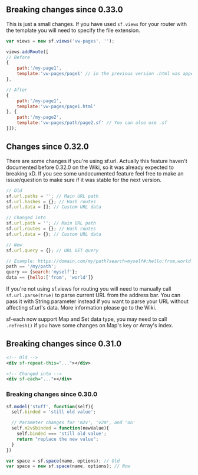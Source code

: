 ## Breaking changes since 0.33.0
This is just a small changes. If you have used `sf.views` for your router with the template you will need to specify the file extension.

```js
var views = new sf.views('vw-pages', '');

views.addRoute([
// Before
{
    path:'/my-page1',
    template:'vw-pages/page1' // in the previous version .html was appended here
},

// After
{
    path:'/my-page1',
    template:'vw-pages/page1.html'
}, {
    path:'/my-page2',
    template:'vw-pages/path/page2.sf' // You can also use .sf
}]);
```

## Changes since 0.32.0
There are some changes if you're using sf.url. Actually this feature haven't documented before 0.32.0 on the Wiki, so it was already expected to breaking xD. If you see some undocumented feature feel free to make an issue/question to make sure if it was stable for the next version.

```js
// Old
sf.url.paths = ''; // Main URL path
sf.url.hashes = {}; // Hash routes
sf.url.data = []; // Custom URL data

// Changed into
sf.url.path = ''; // Main URL path
sf.url.routes = {}; // Hash routes
sf.url.data = {}; // Custom URL data

// New
sf.url.query = {}; // URL GET query

// Example: https://domain.com/my/path?search=myself#;hello:from,world
path == '/my/path';
query == {search:'myself'};
data == {hello:['from', 'world']}
```

If you're not using sf.views for routing you will need to manually call `sf.url.parse(true)` to parse current URL from the address bar. You can pass it with String parameter instead if you want to parse your URL without affecting sf.url's data. More information please go to the Wiki.

sf-each now support Map and Set data type, you may need to call `.refresh()` if you have some changes on Map's key or Array's index.

## Breaking changes since 0.31.0
```xml
<!-- Old -->
<div sf-repeat-this="..."></div>

<!-- Changed into -->
<div sf-each="..."></div>
```

### Breaking changes since 0.30.0
```js
sf.model('stuff', function(self){
  self.binded = 'still old value';

  // Parameter changes for 'm2v', 'v2m', and 'on'
  self.m2v$binded = function(newValue){
    self.binded === 'still old value';
    return "replace the new value";
  }
})

var space = sf.space(name, options); // Old
var space = new sf.space(name, options); // Now
```